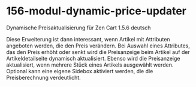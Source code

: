# 156-modul-dynamic-price-updater
Dynamische Preisaktualisierung für Zen Cart 1.5.6 deutsch

Diese Erweiterung ist dann interessant, wenn Artikel mit Attributen angeboten werden, die den Preis verändern.
Bei Auswahl eines Attributes, das den Preis erhöht oder senkt wird die Preisanzeige beim Artikel auf der Artikeldetailseite dynamisch aktualisiert.
Ebenso wird die Preisanzeige aktualisiert, wenn mehrere Stück eines Artikels ausgewählt werden.
Optional kann eine eigene Sidebox aktiviert werden, die die Preisberechnung verdeutlicht. 
